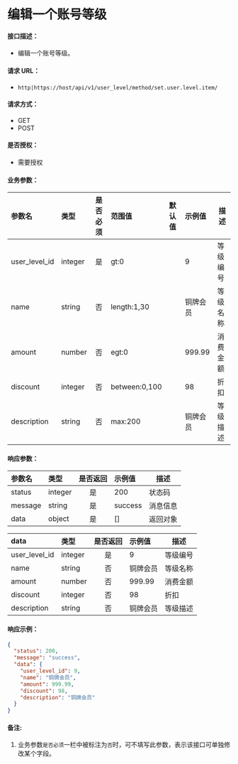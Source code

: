 # 编辑一个账号等级

#### 接口描述：
- 编辑一个账号等级。

#### 请求 URL：
- `http|https://host/api/v1/user_level/method/set.user.level.item/`

#### 请求方式：
- GET
- POST

#### 是否授权：
- 需要授权

#### 业务参数：
|参数名|类型|是否必须|范围值|默认值|示例值|描述|
|:----|:---|:---:|:-----|:-----|:-----|-----|
|user_level_id |integer |是 |gt:0 | |9 |等级编号 |
|name |string |否 |length:1,30 | |铜牌会员 |等级名称 |
|amount |number |否 |egt:0 | |999.99 |消费金额 |
|discount |integer |否 |between:0,100 | |98 |折扣 |
|description |string |否 |max:200 | |铜牌会员 |等级描述 |

#### 响应参数：
|参数名|类型|是否返回|示例值|描述|
|:-----|:-----|:---:|:-----|-----|
|status |integer |是 |200 |状态码 |
|message |string |是 |success |消息信息 |
|data |object |是 |[] |返回对象 |

|data|类型|是否返回|示例值|描述|
|:-----|:-----|:---:|:-----|-----|
|user_level_id |integer |是 |9 |等级编号 |
|name |string |否 |铜牌会员 |等级名称 |
|amount |number |否 |999.99 |消费金额 |
|discount |integer |否 |98 |折扣 |
|description |string |否 |铜牌会员 |等级描述 |

#### 响应示例：
```json
{
  "status": 200,
  "message": "success",
  "data": {
    "user_level_id": 9,
    "name": "铜牌会员",
    "amount": 999.99,
    "discount": 98,
    "description": "铜牌会员"
  }
}
```

#### 备注:
1. 业务参数`是否必须`一栏中被标注为`否`时，可不填写此参数，表示该接口可单独修改某个字段。